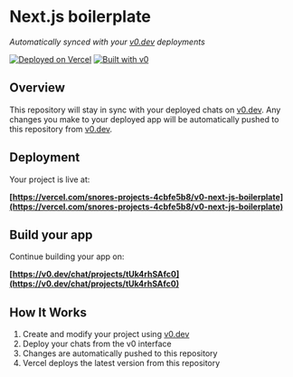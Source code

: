 # Next.js boilerplate

*Automatically synced with your [v0.dev](https://v0.dev) deployments*

[![Deployed on Vercel](https://img.shields.io/badge/Deployed%20on-Vercel-black?style=for-the-badge&logo=vercel)](https://vercel.com/snores-projects-4cbfe5b8/v0-next-js-boilerplate)
[![Built with v0](https://img.shields.io/badge/Built%20with-v0.dev-black?style=for-the-badge)](https://v0.dev/chat/projects/tUk4rhSAfc0)

## Overview

This repository will stay in sync with your deployed chats on [v0.dev](https://v0.dev).
Any changes you make to your deployed app will be automatically pushed to this repository from [v0.dev](https://v0.dev).

## Deployment

Your project is live at:

**[https://vercel.com/snores-projects-4cbfe5b8/v0-next-js-boilerplate](https://vercel.com/snores-projects-4cbfe5b8/v0-next-js-boilerplate)**

## Build your app

Continue building your app on:

**[https://v0.dev/chat/projects/tUk4rhSAfc0](https://v0.dev/chat/projects/tUk4rhSAfc0)**

## How It Works

1. Create and modify your project using [v0.dev](https://v0.dev)
2. Deploy your chats from the v0 interface
3. Changes are automatically pushed to this repository
4. Vercel deploys the latest version from this repository
